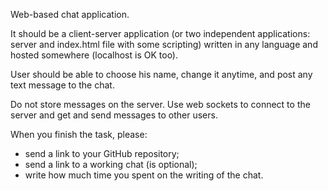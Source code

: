 Web-based chat application. 

It should be a client-server application (or two independent applications: server and index.html file with some scripting) 
written in any language and hosted somewhere (localhost is OK too).

User should be able to choose his name, change it anytime, and post any text message to the chat.

Do not store messages on the server.
Use web sockets to connect to the server and get and send messages to other users.

When you finish the task, please:
- send a link to your GitHub repository;
- send a link to a working chat (is optional);
- write how much time you spent on the writing of the chat.
